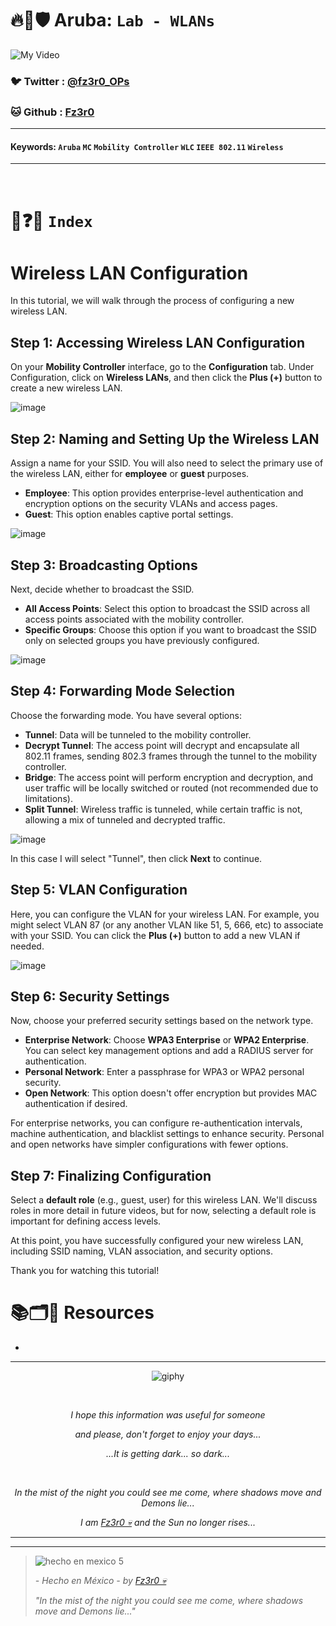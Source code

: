 # 🔥🧱🛡️ Aruba: `Lab - WLANs`

![My Video](https://user-images.githubusercontent.com/94720207/165892585-b830998d-d7c5-43b4-a3ad-f71a07b9077e.gif)

### 🐦 Twitter  : [@fz3r0_OPs](https://twitter.com/Fz3r0_OPs)
### 🐱 Github  : [Fz3r0](https://github.com/fz3r0) 

---
 
#### Keywords: `Aruba` `MC` `Mobility Controller` `WLC` `IEEE 802.11` `Wireless`

---



<br>

# 📝❓📄 `Index`


# Wireless LAN Configuration 



In this tutorial, we will walk through the process of configuring a new wireless LAN.

## Step 1: Accessing Wireless LAN Configuration

On your **Mobility Controller** interface, go to the **Configuration** tab. Under Configuration, click on **Wireless LANs**, and then click the **Plus (+)** button to create a new wireless LAN.

![image](https://github.com/user-attachments/assets/330c2250-3ffb-4dd8-a343-bd4b1884ef35)

## Step 2: Naming and Setting Up the Wireless LAN

Assign a name for your SSID. You will also need to select the primary use of the wireless LAN, either for **employee** or **guest** purposes.

- **Employee**: This option provides enterprise-level authentication and encryption options on the security VLANs and access pages.
- **Guest**: This option enables captive portal settings.

![image](https://github.com/user-attachments/assets/d35e2fa7-f080-457a-ade2-82f48c531791)

## Step 3: Broadcasting Options

Next, decide whether to broadcast the SSID.

- **All Access Points**: Select this option to broadcast the SSID across all access points associated with the mobility controller.
- **Specific Groups**: Choose this option if you want to broadcast the SSID only on selected groups you have previously configured.

![image](https://github.com/user-attachments/assets/c9f3c015-e859-4568-9ceb-f7569fd23ddc)

## Step 4: Forwarding Mode Selection

Choose the forwarding mode. You have several options:

- **Tunnel**: Data will be tunneled to the mobility controller.
- **Decrypt Tunnel**: The access point will decrypt and encapsulate all 802.11 frames, sending 802.3 frames through the tunnel to the mobility controller.
- **Bridge**: The access point will perform encryption and decryption, and user traffic will be locally switched or routed (not recommended due to limitations).
- **Split Tunnel**: Wireless traffic is tunneled, while certain traffic is not, allowing a mix of tunneled and decrypted traffic.

![image](https://github.com/user-attachments/assets/3fb6d76f-908d-4172-8e39-7a481f279ca1)

In this case I will select "Tunnel", then click **Next** to continue.

## Step 5: VLAN Configuration

Here, you can configure the VLAN for your wireless LAN. For example, you might select VLAN 87 (or any another VLAN like 51, 5, 666, etc) to associate with your SSID. You can click the **Plus (+)** button to add a new VLAN if needed.

![image](https://github.com/user-attachments/assets/a8cc9516-0735-4a39-9741-61843892ba69)

## Step 6: Security Settings

Now, choose your preferred security settings based on the network type.

- **Enterprise Network**: Choose **WPA3 Enterprise** or **WPA2 Enterprise**. You can select key management options and add a RADIUS server for authentication.
- **Personal Network**: Enter a passphrase for WPA3 or WPA2 personal security.
- **Open Network**: This option doesn't offer encryption but provides MAC authentication if desired.

For enterprise networks, you can configure re-authentication intervals, machine authentication, and blacklist settings to enhance security. Personal and open networks have simpler configurations with fewer options.

## Step 7: Finalizing Configuration
Select a **default role** (e.g., guest, user) for this wireless LAN. We'll discuss roles in more detail in future videos, but for now, selecting a default role is important for defining access levels.

At this point, you have successfully configured your new wireless LAN, including SSID naming, VLAN association, and security options. 

Thank you for watching this tutorial!





# 📚🗂️🎥 Resources

- 
  
---

<span align="center"> <p align="center"> ![giphy](https://user-images.githubusercontent.com/94720207/166587250-292d9a9f-e590-4c25-a678-d457e2268e85.gif) </p> </span> 



&nbsp;

<span align="center"> <p align="center"> _I hope this information was useful for someone_ </p> </span> 
<span align="center"> <p align="center"> _and please, don't forget to enjoy your days..._ </p> </span> 
<span align="center"> <p align="center"> _...It is getting dark... so dark..._ </p> </span> 

&nbsp;

<span align="center"> <p align="center"> _In the mist of the night you could see me come, where shadows move and Demons lie..._ </p> </span> 
<span align="center"> <p align="center"> _I am [Fz3r0 💀](https://github.com/Fz3r0/) and the Sun no longer rises..._ </p> </span> 

---






---

> ![hecho en mexico 5](https://user-images.githubusercontent.com/94720207/166068790-fa1f243d-2db9-4810-a6e4-eb3c4ad23700.png)
>
> _- Hecho en México - by [Fz3r0 💀](https://github.com/Fz3r0/)_  
>
> _"In the mist of the night you could see me come, where shadows move and Demons lie..."_ 






